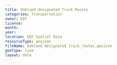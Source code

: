 ```yaml
---
title: Oakland designated Truck Routes
categories: Transportation
owner: EDF
license:
month:
year:
location: EDF Spatial Data
resourceType: geojson
fileName: Oakland_designated_truck_routes.geojson
geoType: line
layout: data
---
```

